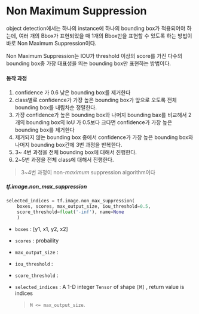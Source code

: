# Non Maximum Suppression

object detection에서는 하나의 instance에 하나의 bounding box가 적용되어야 하는데, 여러 개의 Bbox가 표현되었을 때 1개의 Bbox만을 표현할 수 있도록 하는 방법이 바로 Non Maximum Suppression이다.

Non Maximum Suppression는 IOU가 threshold 이상의 score를 가진 다수의 bounding box중 가장 대표성을 띄는 bounding box만 표현하는 방법이다.



#### 동작 과정

1. confidence 가 0.6 낮은 bounding box를 제거한다
2. class별로 confidence가 가장 높은 bounding box가 앞으로 오도록 전체 bounding box를 내림차순 정렬한다.
3. 가장 confidence가 높은 bounding box와 나머지 bounding bax를 비교해서 2개의 bounding box의 IoU 가 0.5보다 크다면 confidence가 가장 높은 bounding box를 제거한다
4. 제거되지 않는 bounding box 중에서 confidence가 가장 높은 bounding box와 나머지 bounding box간에 3번 과정을 반복한다.
5. 3~ 4번 과정을 전체 bounding box에 대해서 진행한다.
6. 2~5번 과정을 전체 class에 대해서 진행한다.

> 3~4번 과정이 non-*maximum* suppression algorithm이다



##### tf.image.non_max_suppression

```python
selected_indices = tf.image.non_max_suppression(
    boxes, scores, max_output_size, iou_threshold=0.5,
    score_threshold=float('-inf'), name=None
	)
```

- `boxes` : [y1, x1, y2, x2]
- `scores` : probaility
- `max_output_size` :
- `iou_threshold`  : 
- `score_threshold` : 

- `selected_indices` : A 1-D integer `Tensor` of shape `[M]` , return value is indices

  >  `M <= max_output_size`.